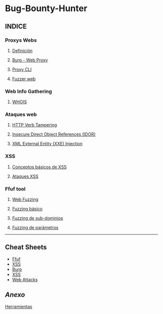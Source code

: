 # Bug-Bounty-Hunter

## **INDICE**

### Proxys Webs
1. [Definición](https://github.com/Tony-Sec/Bug-Bounty-Hunter/blob/main/Proxys%20web/1.Definici%C3%B3n.md)

2. [Burp - Web Proxy](https://github.com/Tony-Sec/Bug-Bounty-Hunter/blob/main/Proxys%20web/2.Burp%20-%20Web%20Proxy.md)

3. [Proxy CLI](https://github.com/Tony-Sec/Bug-Bounty-Hunter/blob/main/Proxys%20web/3.Proxy%20CLI.md)

4. [Fuzzer web](https://github.com/Tony-Sec/Bug-Bounty-Hunter/blob/main/Proxys%20web/4.Fuzzer%20web.md)

### Web Info Gathering
1. [WHOIS](https://github.com/Tony-Sec/Bug-Bounty-Hunter/blob/main/Web%20Info%20Gathering/WHOIS.md)



### Ataques web
1. [HTTP Verb Tampering](https://github.com/Tony-Sec/Bug-Bounty-Hunter/blob/main/Ataques%20web/1.HTTP%20Verb%20Tampering.md)

2. [Insecure Direct Object References (IDOR)](https://github.com/Tony-Sec/Bug-Bounty-Hunter/blob/main/Ataques%20web/2.Insecure%20Direct%20Object%20References%20(IDOR).md)

3. [XML External Entity (XXE) Injection](https://github.com/Tony-Sec/Bug-Bounty-Hunter/blob/main/Ataques%20web/3.XML%20External%20Entity%20(XXE)%20Injection.md)

### XSS
1. [Conceptos básicos de XSS](https://github.com/Tony-Sec/Bug-Bounty-Hunter/blob/main/XSS/1.Conceptos%20b%C3%A1sicos%20de%20XSS.md)

2. [Ataques XSS](https://github.com/Tony-Sec/Bug-Bounty-Hunter/blob/main/XSS/2.Ataques%20XSS.md)

### Ffuf tool
1. [Web Fuzzing](https://github.com/Tony-Sec/Bug-Bounty-Hunter/blob/main/Ffuf/1.Web%20Fuzzing.md)

2. [Fuzzing básico](https://github.com/Tony-Sec/Bug-Bounty-Hunter/blob/main/Ffuf/2.Fuzzing%20b%C3%A1sico.md)

3. [Fuzzing de sub-dominios](https://github.com/Tony-Sec/Bug-Bounty-Hunter/blob/main/Ffuf/3.Fuzzing%20de%20sub-dominios.md)

4. [Fuzzing de parámetros](https://github.com/Tony-Sec/Bug-Bounty-Hunter/blob/main/Ffuf/4.Fuzzing%20de%20par%C3%A1metros.md)

 ------
## **Cheat Sheets**

- [Ffuf](https://github.com/Tony-Sec/Bug-Bounty-Hunter/blob/main/Ffuf/Ffuf%20-%20Cheat%20sheet.md)
- [XSS](https://github.com/Tony-Sec/Bug-Bounty-Hunter/blob/main/XSS/XSS%20-%20Cheat%20Sheet.md)
- [Burp](https://github.com/Tony-Sec/Bug-Bounty-Hunter/blob/main/Proxys%20web/Burp%20-%20Cheat%20sheet.md)
- [XSS](https://github.com/Tony-Sec/Bug-Bounty-Hunter/blob/main/XSS/XSS%20-%20Cheat%20Sheet.md)
- [Web Attacks](https://github.com/Tony-Sec/Bug-Bounty-Hunter/blob/main/Ataques%20web/Web%20Attacks%20-%20Cheat%20sheet.md)

## *Anexo*

[Herramientas](https://github.com/Tony-Sec/Bug-Bounty-Hunter/blob/main/Herramientas.md)